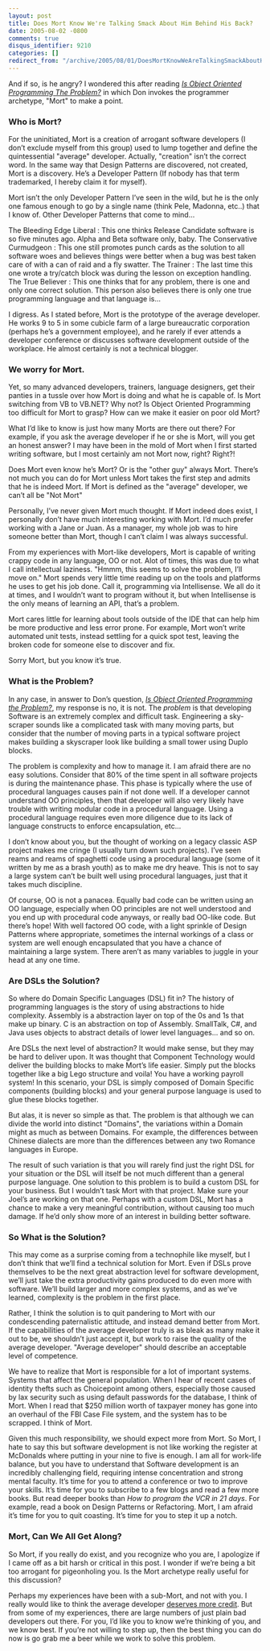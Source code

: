 ```yaml
---
layout: post
title: Does Mort Know We're Talking Smack About Him Behind His Back?
date: 2005-08-02 -0800
comments: true
disqus_identifier: 9210
categories: []
redirect_from: "/archive/2005/08/01/DoesMortKnowWeAreTalkingSmackAboutHimBehindHisBack.aspx/"
---
```


And if so, is he angry? I wondered this after reading *[Is Object
Oriented Programming The
Problem?](http://donxml.com/allthingstechie/archive/2005/08/01/2116.aspx)*
in which Don invokes the programmer archetype, "Mort" to make a point.

### Who is Mort?

For the uninitiated, Mort is a creation of arrogant software developers
(I don’t exclude myself from this group) used to lump together and
define the quintessential "average" developer. Actually, "creation"
isn’t the correct word. In the same way that Design Patterns are
discovered, not created, Mort is a discovery. He’s a Developer Pattern
(If nobody has that term trademarked, I hereby claim it for myself).

Mort isn’t the only Developer Pattern I’ve seen in the wild, but he is
the only one famous enough to go by a single name (think Pele, Madonna,
etc..) that I know of. Other Developer Patterns that come to mind...

The Bleeding Edge Liberal
:   This one thinks Release Candidate software is so five minutes ago.
    Alpha and Beta software only, baby.
The Conservative Curmudgeon
:   This one still promotes punch cards as the solution to all software
    woes and believes things were better when a bug was best taken care
    of with a can of raid and a fly swatter.
The Trainer
:   The last time this one wrote a try/catch block was during the lesson
    on exception handling.
The True Believer
:   This one thinks that for any problem, there is one and only one
    correct solution. This person also believes there is only one true
    programming language and that language is...

I digress. As I stated before, Mort is the prototype of the average
developer. He works 9 to 5 in some cubicle farm of a large bureaucratic
corporation (perhaps he’s a government employee), and he rarely if ever
attends a developer conference or discusses software development outside
of the workplace. He almost certainly is not a technical blogger.

### We worry for Mort.

Yet, so many advanced developers, trainers, language designers, get
their panties in a tussle over how Mort is doing and what he is capable
of. Is Mort switching from VB to VB.NET? Why not? Is Object Oriented
Programming too difficult for Mort to grasp? How can we make it easier
on poor old Mort?

What I’d like to know is just how many Morts are there out there? For
example, if you ask the average developer if he or she is Mort, will you
get an honest answer? I may have been in the mold of Mort when I first
started writing software, but I most certainly am not Mort now, right?
Right?!

Does Mort even know he’s Mort? Or is the "other guy" always Mort.
There’s not much you can do for Mort unless Mort takes the first step
and admits that he is indeed Mort. If Mort is defined as the "average"
developer, we can’t all be "Not Mort"

Personally, I’ve never given Mort much thought. If Mort indeed does
exist, I personally don’t have much interesting working with Mort. I’d
much prefer working with a Jane or Juan. As a manager, my whole job was
to hire someone better than Mort, though I can’t claim I was always
successful.

From my experiences with Mort-like developers, Mort is capable of
writing crappy code in any language, OO or not. Alot of times, this was
due to what I call intellectual laziness. "Hmmm, this seems to solve the
problem, I’ll move on." Mort spends very little time reading up on the
tools and platforms he uses to get his job done. Call it, programming
via Intellisense. We all do it at times, and I wouldn’t want to program
without it, but when Intellisense is the only means of learning an API,
that’s a problem.

Mort cares little for learning about tools outside of the IDE that can
help him be more productive and less error prone. For example, Mort
won’t write automated unit tests, instead settling for a quick spot
test, leaving the broken code for someone else to discover and fix.

Sorry Mort, but you know it’s true.

### What is the Problem?

In any case, in answer to Don’s question, *[Is Object Oriented
Programming the
Problem?](http://donxml.com/allthingstechie/archive/2005/08/01/2116.aspx)*,
my response is no, it is not. The *problem* is that developing Software
is an extremely complex and difficult task. Engineering a sky-scraper
sounds like a complicated task with many moving parts, but consider that
the number of moving parts in a typical software project makes building
a skyscraper look like building a small tower using Duplo blocks.

The problem is complexity and how to manage it. I am afraid there are no
easy solutions. Consider that 80% of the time spent in all software
projects is during the maintenance phase. This phase is typically where
the use of procedural languages causes pain if not done well. If a
developer cannot understand OO principles, then that developer will also
very likely have trouble with writing modular code in a procedural
language. Using a procedural language requires even more diligence due
to its lack of language constructs to enforce encapsulation, etc...

I don’t know about you, but the thought of working on a legacy classic
ASP project makes me cringe (I usually turn down such projects). I’ve
seen reams and reams of spaghetti code using a procedural language (some
of it written by me as a brash youth) as to make me dry heave. This is
not to say a large system can’t be built well using procedural
languages, just that it takes much discipline.

Of course, OO is not a panacea. Equally bad code can be written using an
OO language, especially when OO principles are not well understood and
you end up with procedural code anyways, or really bad OO-like code. But
there’s hope! With well factored OO code, with a light sprinkle of
Design Patterns where appropriate, sometimes the internal workings of a
class or system are well enough encapsulated that you have a chance of
maintaining a large system. There aren’t as many variables to juggle in
your head at any one time.

### Are DSLs the Solution?

So where do Domain Specific Languages (DSL) fit in? The history of
programming languages is the story of using abstractions to hide
complexity. Assembly is a abstraction layer on top of the 0s and 1s that
make up binary. C is an abstraction on top of Assembly. SmallTalk, C\#,
and Java uses objects to abstract details of lower level languages...
and so on.

Are DSLs the next level of abstraction? It would make sense, but they
may be hard to deliver upon. It was thought that Component Technology
would deliver the building blocks to make Mort’s life easier. Simply put
the blocks together like a big Lego structure and voila! You have a
working payroll system! In this scenario, your DSL is simply composed of
Domain Specific components (building blocks) and your general purpose
language is used to glue these blocks together.

But alas, it is never so simple as that. The problem is that although we
can divide the world into distinct "Domains", the variations within a
Domain might as much as between Domains. For example, the differences
between Chinese dialects are more than the differences between any two
Romance languages in Europe.

The result of such variation is that you will rarely find just the right
DSL for your situation or the DSL will itself be not much different than
a general purpose language. One solution to this problem is to build a
custom DSL for your business. But I wouldn’t task Mort with that
project. Make sure your Joel’s are working on that one. Perhaps with a
custom DSL, Mort has a chance to make a very meaningful contribution,
without causing too much damage. If he’d only show more of an interest
in building better software.

### So What is the Solution?

This may come as a surprise coming from a technophile like myself, but I
don’t think that we’ll find a technical solution for Mort. Even if DSLs
prove themselves to be the next great abstraction level for software
development, we’ll just take the extra productivity gains produced to do
even more with software. We’ll build larger and more complex systems,
and as we’ve learned, complexity is the problem in the first place.

Rather, I think the solution is to quit pandering to Mort with our
condescending paternalistic attitude, and instead demand better from
Mort. If the capabilities of the average developer truly is as bleak as
many make it out to be, we shouldn’t just accept it, but work to raise
the quality of the average developer. "Average developer" should
describe an acceptable level of competence.

We have to realize that Mort is responsible for a lot of important
systems. Systems that affect the general population. When I hear of
recent cases of identity thefts such as Choicepoint among others,
especially those caused by lax security such as using default passwords
for the database, I think of Mort. When I read that \$250 million worth
of taxpayer money has gone into an overhaul of the FBI Case File system,
and the system has to be scrapped. I think of Mort.

Given this much responsibility, we should expect more from Mort. So
Mort, I hate to say this but software development is not like working
the register at McDonalds where putting in your nine to five is enough.
I am all for work-life balance, but you have to understand that Software
development is an incredibly challenging field, requiring intense
concentration and strong mental faculty. It’s time for you to attend a
conference or two to improve your skills. It’s time for you to subscribe
to a few blogs and read a few more books. But read deeper books than
*How to program the VCR in 21 days*. For example, read a book on Design
Patterns or Refactoring. Mort, I am afraid it’s time for you to quit
coasting. It’s time for you to step it up a notch.

### Mort, Can We All Get Along?

So Mort, if you really do exist, and you recognize who you are, I
apologize if I came off as a bit harsh or critical in this post. I
wonder if we’re being a bit too arrogant for pigeonholing you. Is the
Mort archetype really useful for this discussion?

Perhaps my experiences have been with a sub-Mort, and not with you. I
really would like to think the average developer [deserves more
credit](https://haacked.com/archive/2005/07/26/9027.aspx). But from some
of my experiences, there are large numbers of just plain bad developers
out there. For you, I’d like you to know we’re thinking of you, and we
know best. If you’re not willing to step up, then the best thing you can
do now is go grab me a beer while we work to solve this problem.

